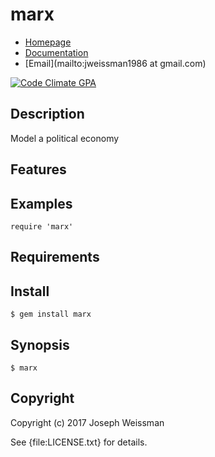# marx

* [Homepage](https://rubygems.org/gems/marx)
* [Documentation](http://rubydoc.info/gems/marx/frames)
* [Email](mailto:jweissman1986 at gmail.com)

[![Code Climate GPA](https://codeclimate.com/github//marx/badges/gpa.svg)](https://codeclimate.com/github//marx)

## Description

Model a political economy

## Features

## Examples

    require 'marx'

## Requirements

## Install

    $ gem install marx

## Synopsis

    $ marx

## Copyright

Copyright (c) 2017 Joseph Weissman

See {file:LICENSE.txt} for details.
